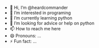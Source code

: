 - 👋 Hi, I’m @heardcommander
- 👀 I’m interested in programing
- 🌱 I’m currently learning python
- 💞️ I’m looking for advice or help on python
- 📫 How to reach me here
- 😄 Pronouns: ...
- ⚡ Fun fact: ...

<!---
heardcommander/heardcommander is a ✨ special ✨ repository because its `README.md` (this file) appears on your GitHub profile.
You can click the Preview link to take a look at your changes.
--->
